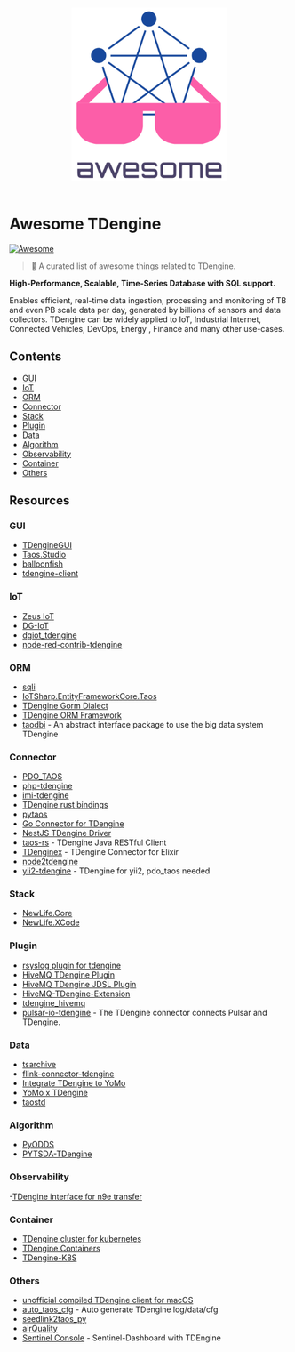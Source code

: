 <p align="center">
  <br>
  <img width="280" src="./assets/logo.svg" alt="logo of awesome-tdengine repository">
  <br>
  <br>
</p>

# Awesome TDengine

[![Awesome](https://cdn.rawgit.com/sindresorhus/awesome/d7305f38d29fed78fa85652e3a63e154dd8e8829/media/badge.svg)](https://github.com/sindresorhus/awesome)

> 🎉 A curated list of awesome things related to TDengine.

**High-Performance, Scalable, Time-Series Database with SQL support.**

Enables efficient, real-time data ingestion, processing and monitoring of TB and even PB scale data per day, generated by billions of sensors and data collectors. TDengine can be widely applied to IoT, Industrial Internet, Connected Vehicles, DevOps, Energy , Finance and many other use-cases.

## Contents

- [GUI](#gui)
- [IoT](#iot)
- [ORM](#orm)
- [Connector](#connector)
- [Stack](#stack)
- [Plugin](#plugin)
- [Data](#data)
- [Algorithm](#algorithm)
- [Observability](#observability)
- [Container](#container)
- [Others](#others)

## Resources

### GUI

- [TDengineGUI](https://github.com/skye0207/TDengineGUI)
- [Taos.Studio](https://github.com/maikebing/Taos.Studio)
- [balloonfish](https://github.com/xielaoshi99/balloonfish)
- [tdengine-client](https://github.com/wurong1420/tdengine-client)

### IoT

- [Zeus IoT](https://github.com/zmops/zeus-iot)
- [DG-IoT](https://github.com/dgiot/dgiot-dashboard)
- [dgiot_tdengine](https://github.com/dgiot/dgiot_tdengine)
- [node-red-contrib-tdengine](https://github.com/kp45-tech/node-red-contrib-tdengine)

### ORM

- [sqli](https://github.com/x-ream/sqli)
- [IoTSharp.EntityFrameworkCore.Taos](https://github.com/IoTSharp/EntityFrameworkCore.Taos)
- [TDengine Gorm Dialect](https://github.com/taosdata/tdengine_gorm)
- [TDengine ORM Framework](https://github.com/hxshun/TDengineORM)
- [taodbi](https://github.com/genelet/taodbi) - An abstract interface package to use the big data system TDengine

### Connector

- [PDO_TAOS](https://github.com/bearlord/pdo_taos)
- [php-tdengine](https://github.com/Yurunsoft/php-tdengine)
- [imi-tdengine](https://github.com/imiphp/imi-tdengine)
- [TDengine rust bindings](https://github.com/songtianyi/tdengine-rust-bindings)
- [pytaos](https://github.com/horennel/pytaos)
- [Go Connector for TDengine](https://github.com/wenj91/taos-driver)
- [NestJS TDengine Driver](https://github.com/IricBing/nestjs-tdengine)
- [taos-rs](https://github.com/yuerrd/taos-rs) - TDengine Java RESTful Client
- [TDenginex](https://github.com/lizhaochao/TDenginex) - TDengine Connector for Elixir
- [node2tdengine](https://github.com/machine-w/node2tdengine)
- [yii2-tdengine](https://github.com/bearlord/yii2-tdengine) - TDengine for yii2, pdo_taos needed

### Stack

- [NewLife.Core](https://github.com/NewLifeX/X)
- [NewLife.XCode](https://github.com/NewLifeX/NewLife.XCode)

### Plugin

- [rsyslog plugin for tdengine](https://github.com/mxmkeep/rsyslog-omtaos)
- [HiveMQ TDengine Plugin](https://github.com/huskar-t/hivemq-tdengine-extension)
- [HiveMQ TDengine JDSL Plugin](https://github.com/huskar-t/hivemq-tdengine-jdsl-extension)
- [HiveMQ-TDengine-Extension](https://github.com/john-bigz/hivemq-tdengine-extension)
- [tdengine_hivemq](https://github.com/379547990/tdengine_hivemq)
- [pulsar-io-tdengine](https://github.com/JueShanCoder/pulsar-io-tdengine) - The TDengine connector connects Pulsar and TDengine.

### Data

- [tsarchive](https://github.com/cenc-cea/tsarchive)
- [flink-connector-tdengine](https://github.com/echisan/flink-connector-tdengine)
- [Integrate TDengine to YoMo](https://github.com/yomorun/yomo-sink-tdengine-example)
- [YoMo x TDengine](https://github.com/fanweixiao/push-stream-logging)
- [taostd](https://github.com/nzhzds/taostd)

### Algorithm

- [PyODDS](https://github.com/datamllab/pyodds)
- [PYTSDA-TDengine](https://github.com/Shawshank-Smile/PYTSDA-TDengine)

### Observability

-[TDengine interface for n9e transfer](https://github.com/xiangxud/transfer)

### Container

- [TDengine cluster for kubernetes](https://github.com/wwbgo/tdengine-k8s)
- [TDengine Containers](https://github.com/arktos-venture/docker-tdengine)
- [TDengine-K8S](https://github.com/elihe2011/TDengine-K8S)

### Others

- [unofficial compiled TDengine client for macOS](https://github.com/cybartists/tdengine-client-macos-unofficial)
- [auto_taos_cfg](https://github.com/glzhao89/auto_taos_cfg) - Auto generate TDengine log/data/cfg
- [seedlink2taos_py](https://github.com/schenton/seedlink2taos_py)
- [airQuality](https://github.com/233lawliet/airQuality)
- [Sentinel Console](https://github.com/wenhao/sentinel-dashboard-tdengine) - Sentinel-Dashboard with TDEngine
